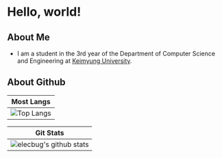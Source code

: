 # Hello, world!

## About Me
- I am a student in the 3rd year of the Department of Computer Science and Engineering at [Keimyung University](https://www.kmu.ac.kr/).

## About Github
| Most Langs |
| --- |
| ![Top Langs](https://github-readme-stats.vercel.app/api/top-langs/?username=elecbug&theme=tokyonight&layout=compact&langs_count=6) |

| Git Stats |
| --- |
| ![elecbug's github stats](https://github-readme-stats.vercel.app/api?username=elecbug&theme=tokyonight&count_private=true&show_icons=true) |
